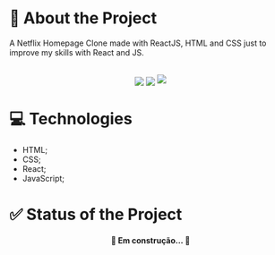 # 📑 About the Project
A Netflix Homepage Clone made with ReactJS, HTML and CSS just to improve my skills with React and JS.<br/><br/>
<div align="center">
  <a href="https://clonenetflixdmaxadu.netlify.app"><img align="center" src="https://img.shields.io/badge/PREVIEW-CLIQUE%20AQUI-red?style=plastic"/></a>
  <img align="center" src="https://img.shields.io/github/stars/dmaxadu/NetflixClone?color=yellow&label=%F0%9F%8C%9F&style=plastic"/>
  <img src="[![Netlify Status](https://api.netlify.com/api/v1/badges/7ac569fd-6c55-4ae3-91cb-12cddf19f7eb/deploy-status)](https://app.netlify.com/sites/clonenetflixdmaxadu/deploys)"/>
</div>

# 💻 Technologies
- HTML;
- CSS;
- React;
- JavaScript;

# ✅ Status of the Project
<h4 align="center">🚧 Em construção...  🚧</h4>
